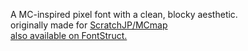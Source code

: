 A MC-inspired pixel font with a clean, blocky aesthetic.\
originally made for [ScratchJP/MCmap](https://github.com/ScratchJP/MCmap)\
[also available on FontStruct.](https://fontstruct.com/fontstructions/show/2649669/lixeld)